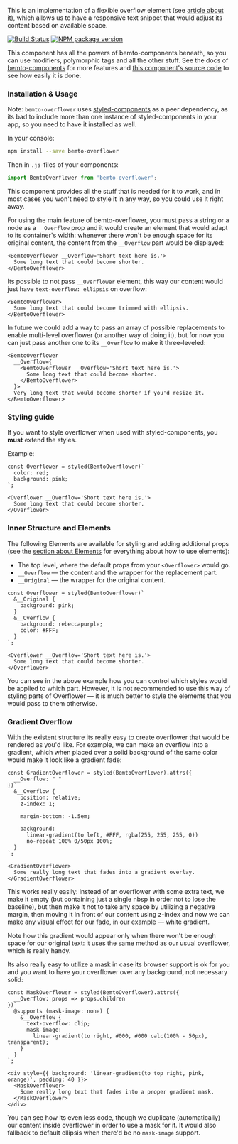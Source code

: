 This is an implementation of a flexible overflow element (see [article about it](http://kizu.ru/en/blog/flexible-overflow/)), which allows us to have a responsive text snippet that would adjust its content based on available space.

[![Build Status][build]][build-link] [![NPM package version][version]][version-link]

[build]: https://travis-ci.org/bemto/bemto-overflower.svg?branch=master
[build-link]: https://travis-ci.org/bemto/bemto-overflower
[version]: https://img.shields.io/npm/v/bemto-overflower.svg
[version-link]: https://www.npmjs.com/package/bemto-overflower

This component has all the powers of bemto-components beneath, so you can use modifiers, polymorphic tags and all the other stuff. See the docs of [bemto-components](https://kizu.github.io/bemto-components/#elements) for more features and [this component's source code](https://github.com/bemto/bemto-overflower) to see how easily it is done.

### Installation & Usage

Note: `bemto-overflower` uses [styled-components](https://www.styled-components.com/) as a peer dependency, as its bad to include more than one instance of styled-components in your app, so you need to have it installed as well.

In your console:

``` sh
npm install --save bemto-overflower
```

Then in `.js`-files of your components:

``` js static
import BemtoOverflower from 'bemto-overflower';
```

This component provides all the stuff that is needed for it to work, and in most cases you won't need to style it in any way, so you could use it right away.

For using the main feature of bemto-overflower, you must pass a string or a node as a `__Overflow` prop and it would create an element that would adapt to its container's width: whenever there won't be enough space for its original content, the content from the `__Overflow` part would be displayed:

    <BemtoOverflower __Overflow='Short text here is.'>
      Some long text that could become shorter.
    </BemtoOverflower>

Its possible to not pass `__Overflower` element, this way our content would just have `text-overflow: ellipsis` on overflow:

    <BemtoOverflower>
      Some long text that could become trimmed with ellipsis.
    </BemtoOverflower>

In future we could add a way to pass an array of possible replacements to enable multi-level overflower (or another way of doing it), but for now you can just pass another one to its `__Overflow` to make it three-leveled:

    <BemtoOverflower
      __Overflow={
        <BemtoOverflower __Overflow='Short text here is.'>
          Some long text that could become shorter.
        </BemtoOverflower>
      }>
      Very long text that would become shorter if you'd resize it.
    </BemtoOverflower>

### Styling guide

If you want to style overflower when used with styled-components, you **must** extend the styles.

Example:

    const Overflower = styled(BemtoOverflower)`
      color: red;
      background: pink;
    `;

    <Overflower __Overflow='Short text here is.'>
      Some long text that could become shorter.
    </Overflower>

### Inner Structure and Elements

The following Elements are available for styling and adding additional props (see the [section about Elements](https://kizu.github.io/bemto-components/#elements) for everything about how to use elements):

- The top level, where the default props from your `<Overflower>` would go.
- `__Overflow` — the content and the wrapper for the replacement part.
- `__Original` — the wrapper for the original content.

<!-- -->

    const Overflower = styled(BemtoOverflower)`
      &__Original {
        background: pink;
      }
      &__Overflow {
        background: rebeccapurple;
        color: #FFF;
      }
    `;

    <Overflower __Overflow='Short text here is.'>
      Some long text that could become shorter.
    </Overflower>

You can see in the above example how you can control which styles would be applied to which part. However, it is not recommended to use this way of styling parts of Overflower — it is much better to style the elements that you would pass to them otherwise.

### Gradient Overflow

With the existent structure its really easy to create overflower that would be rendered as you'd like. For example, we can make an overflow into a gradient, which when placed over a solid background of the same color would make it look like a gradient fade:

    const GradientOverflower = styled(BemtoOverflower).attrs({
      __Overflow: " "
    })`
      &__Overflow {
        position: relative;
        z-index: 1;

        margin-bottom: -1.5em;

        background:
          linear-gradient(to left, #FFF, rgba(255, 255, 255, 0))
          no-repeat 100% 0/50px 100%;
      }
    `;

    <GradientOverflower>
      Some really long text that fades into a gradient overlay.
    </GradientOverflower>

This works really easily: instead of an overflower with some extra text, we make it empty (but containing just a single nbsp in order not to lose the baseline), but then make it not to take any space by utilizing a negative margin, then moving it in front of our content using z-index and now we can make any visual effect for our fade, in our example — white gradient.

Note how this gradient would appear only when there won't be enough space for our original text: it uses the same method as our usual overflower, which is really handy.

Its also really easy to utilize a mask in case its browser support is ok for you and you want to have your overflower over any background, not necessary solid:

    const MaskOverflower = styled(BemtoOverflower).attrs({
      __Overflow: props => props.children
    })`
      @supports (mask-image: none) {
        &__Overflow {
          text-overflow: clip;
          mask-image:
            linear-gradient(to right, #000, #000 calc(100% - 50px), transparent);
        }
      }
    `;

    <div style={{ background: 'linear-gradient(to top right, pink, orange)', padding: 40 }}>
      <MaskOverflower>
        Some really long text that fades into a proper gradient mask.
      </MaskOverflower>
    </div>

You can see how its even less code, though we duplicate (automatically) our content inside overflower in order to use a mask for it. It would also fallback to default ellipsis when there'd be no `mask-image` support.
